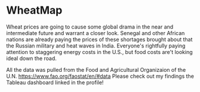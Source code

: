 # WheatMap
Wheat prices are going to cause some global drama in the near and intermediate future and warrant a closer look. 
Senegal and other African nations are already paying the prices of these shortages brought about that the Russian military and heat waves in India.
Everyone's rightfully paying attention to staggering energy costs in the U.S., but food costs are't looking ideal down the road.

All the data was pulled from the Food and Agricultural Organizaion of the U.N. https://www.fao.org/faostat/en/#data
Please check out my findings the Tableau dashboard linked in the profile!
